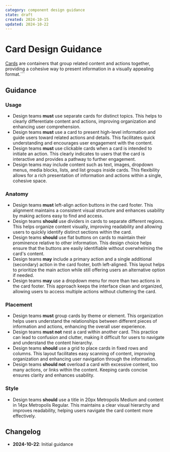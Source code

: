 ```yaml
---
category: component design guidance
state: draft
created: 2024-10-15
updated: 2024-10-22
---
```


# Card Design Guidance

[Cards](https://clarity.design/documentation/card) are containers that group related content and actions together, providing a cohesive way to present information in a visually appealing format.```

## Guidance

### Usage

- Design teams **must** use separate cards for distinct topics. This helps to clearly differentiate content and actions, improving organization and enhancing user comprehension.
- Design teams **must** use a card to present high-level information and guide users toward related actions and details. This facilitates quick understanding and encourages user engagement with the content.
- Design teams **must** use clickable cards when a card is intended to initiate an action. This clearly indicates to users that the card is interactive and provides a pathway to further engagement.
- Design teams may include content such as text, images, dropdown menus, media blocks, lists, and list groups inside cards. This flexibility allows for a rich presentation of information and actions within a single, cohesive space.

### Anatomy

- Design teams **must** left-align action buttons in the card footer. This alignment maintains a consistent visual structure and enhances usability by making actions easy to find and access.
- Design teams **should** use dividers in cards to separate different regions. This helps organize content visually, improving readability and allowing users to quickly identify distinct sections within the card.
- Design teams **should** use flat buttons on cards to maintain their prominence relative to other information. This design choice helps ensure that the buttons are easily identifiable without overwhelming the card's content.
- Design teams **may** include a primary action and a single additional (secondary) action in the card footer, both left-aligned. This layout helps to prioritize the main action while still offering users an alternative option if needed.
- Design teams **may** use a dropdown menu for more than two actions in the card footer. This approach keeps the interface clean and organized, allowing users to access multiple actions without cluttering the card.

### Placement

- Design teams **must** group cards by theme or element. This organization helps users understand the relationships between different pieces of information and actions, enhancing the overall user experience.
- Design teams **must not** nest a card within another card. This practice can lead to confusion and clutter, making it difficult for users to navigate and understand the content hierarchy.
- Design teams **should** use a grid to place cards in fixed rows and columns. This layout facilitates easy scanning of content, improving organization and enhancing user navigation through the information.
- Design teams **should not** overload a card with excessive content, too many actions, or links within the content. Keeping cards concise ensures clarity and enhances usability.

### Style

- Design teams **should** use a title in 20px Metropolis Medium and content in 14px Metropolis Regular. This maintains a clear visual hierarchy and improves readability, helping users navigate the card content more effectively.

## Changelog

- **2024-10-22**: Initial guidance
